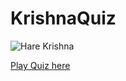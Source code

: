# KrishnaQuiz
![Hare Krishna](https://i.pinimg.com/originals/1e/d6/3a/1ed63a2e21f6f8d5b5c904b617b6a3a3.jpg)


[Play Quiz here](sapkotagaurav.github.io/KrishnaQuiz/index.html)
